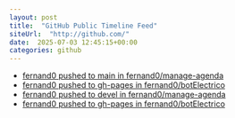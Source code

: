 ```yaml
---
layout: post
title:  "GitHub Public Timeline Feed"
siteUrl:  "http://github.com/"
date:  2025-07-03 12:45:15+00:00
categories: github
---
```

*  [fernand0 pushed to main in fernand0/manage-agenda](https://github.com/fernand0/manage-agenda/compare/e3a321e14d...4c7621dded)
*  [fernand0 pushed to gh-pages in fernand0/botElectrico](https://github.com/fernand0/botElectrico/compare/cc72b9a2b8...94ae398b63)
*  [fernand0 pushed to devel in fernand0/manage-agenda](https://github.com/fernand0/manage-agenda/compare/ceddc1f4a8...4c7621dded)
*  [fernand0 pushed to gh-pages in fernand0/botElectrico](https://github.com/fernand0/botElectrico/compare/56fc2f0812...8d7537a97f)
